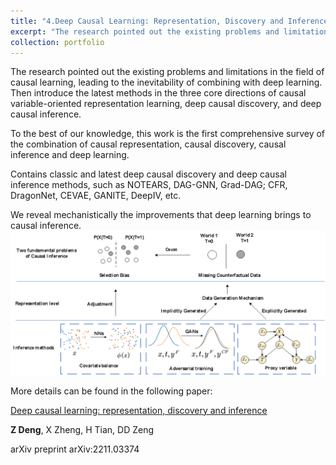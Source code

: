 ```yaml
---
title: "4.Deep Causal Learning: Representation, Discovery and Inference"
excerpt: "The research pointed out the existing problems and limitations in the field of causal learning, leading to the inevitability of combining with deep learning. Then introduce the latest methods in the three core directions of causal variable-oriented representation learning, deep causal discovery, and deep causal inference. <br/><img src='/images/Re_DCL_1.png'>"
collection: portfolio
---
```



The research pointed out the existing problems and limitations in the field of causal learning, leading to the inevitability of combining with deep learning. Then introduce the latest methods in the three core directions of causal variable-oriented representation learning, deep causal discovery, and deep causal inference.

To the best of our knowledge, this work is the first comprehensive survey of the combination of causal representation, causal discovery, causal inference and deep learning.

Contains classic and latest deep causal discovery and deep causal inference methods, such as NOTEARS, DAG-GNN, Grad-DAG; CFR, DragonNet, CEVAE, GANITE, DeepIV, etc.

We reveal mechanistically the improvements that deep learning brings to causal inference.<br/><img src='/images/Re_DCL_2.png'>

More details can be found in the following paper:

[Deep causal learning: representation, discovery and inference](https://arxiv.org/abs/2211.03374)

**Z Deng**, X Zheng, H Tian, DD Zeng

arXiv preprint arXiv:2211.03374

